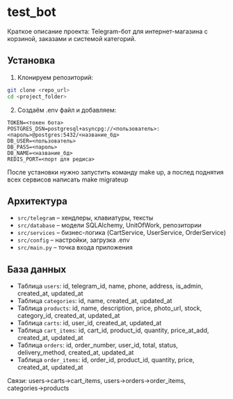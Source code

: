 # test_bot

Краткое описание проекта:
Telegram-бот для интернет-магазина с корзиной, заказами и системой категорий.

## Установка

1. Клонируем репозиторий:
```bash
git clone <repo_url>
cd <project_folder>
```
2. Создаём .env файл и добавляем:
```
TOKEN=<токен бота>
POSTGRES_DSN=postgresql+asyncpg://<пользователь>:<пароль>@postgres:5432/<название_бд>
DB_USER=<пользователь>
DB_PASS=<пароль>
DB_NAME=<название_бд>
REDIS_PORT=<порт для редиса>
```

После установки нужно запустить команду make up, а послед поднятия всех сервисов
написать make migrateup

## Архитектура

- `src/telegram` – хендлеры, клавиатуры, тексты
- `src/database` – модели SQLAlchemy, UnitOfWork, репозитории
- `src/services` – бизнес-логика (CartService, UserService, OrderService)
- `src/config` – настройки, загрузка .env
- `src/main.py` – точка входа приложения
## База данных

- Таблица `users`: id, telegram_id, name, phone, address, is_admin, created_at, updated_at  
- Таблица `categories`: id, name, created_at, updated_at  
- Таблица `products`: id, name, description, price, photo_url, stock, category_id, created_at, updated_at  
- Таблица `carts`: id, user_id, created_at, updated_at  
- Таблица `cart_items`: id, cart_id, product_id, quantity, price_at_add, created_at, updated_at  
- Таблица `orders`: id, order_number, user_id, total, status, delivery_method, created_at, updated_at  
- Таблица `order_items`: id, order_id, product_id, quantity, price, created_at, updated_at  

Связи: users→carts→cart_items, users→orders→order_items, categories→products
